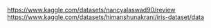 https://www.kaggle.com/datasets/nancyalaswad90/review
https://www.kaggle.com/datasets/himanshunakrani/iris-dataset/data

